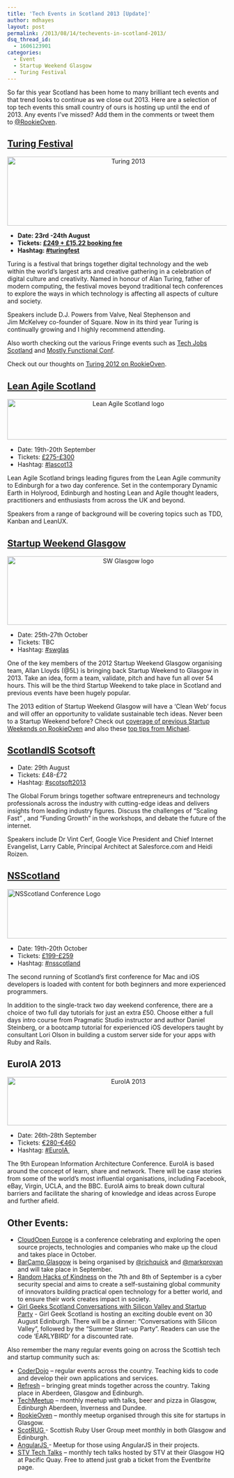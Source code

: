 ```yaml
---
title: 'Tech Events in Scotland 2013 [Update]'
author: mdhayes
layout: post
permalink: /2013/08/14/techevents-in-scotland-2013/
dsq_thread_id:
  - 1606123901
categories:
  - Event
  - Startup Weekend Glasgow
  - Turing Festival
---
```

So far this year Scotland has been home to many brilliant tech events and that trend looks to continue as we close out 2013. Here are a selection of top tech events this small country of ours is hosting up until the end of 2013. Any events I&#8217;ve missed? Add them in the comments or tweet them to [@RookieOven][1].

## [Turing Festival][2]

<p style="text-align: center;">
  <a href="http://turingfestival.com/"><img class="aligncenter size-full wp-image-12421" alt="Turing 2013" src="http://www.rookieoven.com/wp-content/uploads/2013/08/turing-fest-2013.png" width="540" height="158" /></a>
</p>

  * **Date: 23rd -24th August**
  * **Tickets: [£249 + £15.22 booking fee][3]**
  * **Hashtag: [#turingfest][4]**

Turing is a festival that brings together digital technology and the web within the world&#8217;s largest arts and creative gathering in a celebration of digital culture and creativity. Named in honour of Alan Turing, father of modern computing, the festival moves beyond traditional tech conferences to explore the ways in which technology is affecting all aspects of culture and society.

Speakers include D.J. Powers from Valve, Neal Stephenson and Jim McKelvey co-founder of Square. Now in its third year Turing is continually growing and I highly recommend attending.

Also worth checking out the various Fringe events such as [Tech Jobs Scotland][5] and [Mostly Functional Conf][6].

Check out our thoughts on [Turing 2012 on RookieOven][7].

## [Lean Agile Scotland][8]

<p style="text-align: center;">
  <a href="http://www.leanagilescotland.com/"><img class="aligncenter size-full wp-image-12441" title="Lean Agile Scotland" alt="Lean Agile Scotland logo" src="http://www.rookieoven.com/wp-content/uploads/2013/08/lean-agile-scotland.png" width="540" height="93" /></a>
</p>

  * Date: 19th-20th September
  * Tickets: [£275-£300][9]
  * Hashtag: [#lascot13][10]

Lean Agile Scotland brings leading figures from the Lean Agile community to Edinburgh for a two day conference. Set in the contemporary Dynamic Earth in Holyrood, Edinburgh and hosting Lean and Agile thought leaders, practitioners and enthusiasts from across the UK and beyond.

Speakers from a range of background will be covering topics such as TDD, Kanban and LeanUX.

## [Startup Weekend Glasgow][11]

<p style="text-align: center;">
  <a href="http://glasgow.startupweekend.org/"><img class="aligncenter size-full wp-image-12451" title="Startup Weekend Glasgow" alt="SW Glasgow logo" src="http://www.rookieoven.com/wp-content/uploads/2013/08/sw-glasgow.png" width="540" height="157" /></a>
</p>

  * Date: 25th-27th October
  * Tickets: TBC
  * Hashtag: [#swglas][12][  
    ][10]

One of the key members of the 2012 Startup Weekend Glasgow organising team, Allan Lloyds (@5L) is bringing back Startup Weekend to Glasgow in 2013. Take an idea, form a team, validate, pitch and have fun all over 54 hours. This will be the third Startup Weekend to take place in Scotland and previous events have been hugely popular.

The 2013 edition of Startup Weekend Glasgow will have a &#8216;Clean Web&#8217; focus and will offer an opportunity to validate sustainable tech ideas. Never been to a Startup Weekend before? Check out [coverage of previous Startup Weekends on RookieOven][13] and also these [top tips from Michael][14].

## [ScotlandIS Scotsoft][15]

  * Date: 29th August
  * Tickets: £48-£72
  * Hashtag: [#scotsoft2013][16]

The Global Forum brings together software entrepreneurs and technology professionals across the industry with cutting-edge ideas and delivers insights from leading industry figures. Discuss the challenges of &#8220;Scaling Fast&#8221; , and &#8220;Funding Growth&#8221; in the workshops, and debate the future of the internet.

Speakers include Dr Vint Cerf, Google Vice President and Chief Internet Evangelist, Larry Cable, Principal Architect at Salesforce.com and Heidi Roizen.

## [NSScotland][17]

[<img class="aligncenter size-full wp-image-12571" alt="NSScotland Conference Logo" src="http://www.rookieoven.com/wp-content/uploads/2013/08/nsscotland-logo.png" width="540" height="113" />][18]

  * Date: 19th-20th October
  * Tickets: [£199-£259][19]
  * Hashtag: [#nsscotland][20]

The second running of Scotland&#8217;s first conference for Mac and iOS developers is loaded with content for both beginners and more experienced programmers.

In addition to the single-track two day weekend conference, there are a choice of two full day tutorials for just an extra £50. Choose either a full days intro course from Pragmatic Studio instructor and author Daniel Steinberg, or a bootcamp tutorial for experienced iOS developers taught by consultant Lori Olson in building a custom server side for your apps with Ruby and Rails.

## EuroIA 2013

<p style="text-align: center;">
  <a href="http://www.euroia.org"><img class="aligncenter size-full wp-image-12601" alt="EuroIA 2013" src="http://www.rookieoven.com/wp-content/uploads/2013/08/euroia-event-20131.png" width="540" height="111" /></a>
</p>

  * Date: 26th-28th September
  * Tickets: [€280-€460][21]
  * Hashtag: [#EuroIA ][22]

The 9th European Information Architecture Conference. EuroIA is based around the concept of learn, share and network. There will be case stories from some of the world’s most influential organisations, including Facebook, eBay, Virgin, UCLA, and the BBC. EuroIA aims to break down cultural barriers and facilitate the sharing of knowledge and ideas across Europe and further afield.

## Other Events:

  * [CloudOpen Europe][23] is a conference celebrating and exploring the open source projects, technologies and companies who make up the cloud and takes place in October.
  * [BarCamp Glasgow][24] is being organised by [@richquick][25] and [@markprovan][26] and will take place in September.
  * [Random Hacks of Kindness][27] on the 7th and 8th of September is a cyber security special and aims to create a self-sustaining global community of innovators building practical open technology for a better world, and to ensure their work creates impact in society.
  * [Girl Geeks Scotland Conversations with Silicon Valley and Startup Party][28] - Girl Geek Scotland is hosting an exciting double event on 30 August Edinburgh. There will be a dinner: “Conversations with Silicon Valley”, followed by the “Summer Start-up Party”. Readers can use the code &#8216;EARLYBIRD&#8217; for a discounted rate.

Also remember the many regular events going on across the Scottish tech and startup community such as:

  * <span style="line-height: 13px;"><a title="Coder Dojo Scotland" href="http://coderdojo-scotland.eventbrite.co.uk/">CoderDojo</a> &#8211; regular events across the country. Teaching kids to code and develop their own applications and services.</span>
  * [Refresh][29] &#8211; bringing great minds together across the country. Taking place in Aberdeen, Glasgow and Edinburgh.
  * [TechMeetup][30] &#8211; monthly meetup with talks, beer and pizza in Glasgow, Edinburgh Aberdeen, Inverness and Dundee.
  * [RookieOven][31] &#8211; monthly meetup organised through this site for startups in Glasgow.
  * [ScotRUG ][32]- Scottish Ruby User Group meet monthly in both Glasgow and Edinburgh.
  * [AngularJS ][33]- Meetup for those using AngularJS in their projects.
  * [STV Tech Talks][34] &#8211; monthly tech talks hosted by STV at their Glasgow HQ at Pacific Quay. Free to attend just grab a ticket from the Eventbrite page.

 [1]: http://twitter.com/rookieoven "Rookieoven twitter"
 [2]: http://turingfestival.com/ "Turing Festival 2013"
 [3]: http://turingfestival.com/tickets/ "Turing Fest Tickets"
 [4]: https://twitter.com/search?q=%23turingfest "Turing Hashtag"
 [5]: http://bit.ly/14L9PVF "Tech Jobs Scotland 2013"
 [6]: http://bit.ly/1a4DNI0 "Mostly Functional Conf turing 2013"
 [7]: http://www.rookieoven.com/category/turing-festival/ "Turing 2012"
 [8]: http://www.leanagilescotland.com/ "Lean Agile Scotland"
 [9]: http://www.leanagilescotland.com/tickets "Lean Agile scotland 2013 tickets"
 [10]: https://twitter.com/search?q=%23lascot13 "Lean Agile Scotland 2013"
 [11]: http://glasgow.startupweekend.org/ "Startup Weekend Glasgow"
 [12]: https://twitter.com/search?q=%23swglas "SW Glasgow 2013"
 [13]: http://www.rookieoven.com/category/startup-weekend-glasgow/ "Startup Weekend Coverage"
 [14]: http://www.rookieoven.com/2012/11/15/5-tips-for-a-startup-weekend/#top "5 tips for Startup Weekend"
 [15]: http://www.scotlandis.com/scotsoft2013/global-forum-2013 "ScotlandIS Scotsoft"
 [16]: https://twitter.com/search?q=%23scotsoft2013 "SCotsoft 2013 hashtag"
 [17]: http://nsscotland.com/ "NSScotland"
 [18]: http://www.rookieoven.com/wp-content/uploads/2013/08/nsscotland-logo.png
 [19]: http://nsscotland.com/tickets.html "NSScotland"
 [20]: https://twitter.com/search?q=%23nsscotland "NSScotland Possible hashtag"
 [21]: https://www.asis.org/Conferences/EuroIA/euroiaregform-2013.html "EuroIA Tickets"
 [22]: https://twitter.com/search?q=%23euroia "Euroia Hashtag"
 [23]: http://events.linuxfoundation.org/events/cloudopen-europe "CloudOpen Europe"
 [24]: http://barcampglasgow.info/ "BarCamp Glasgow"
 [25]: https://twitter.com/richquick "Rich Quick"
 [26]: https://twitter.com/markprovan "Mark Provan"
 [27]: http://rhok-glasgow.eventbrite.co.uk/ "Random Hacks of Kindness Glasgow"
 [28]: http://girlgeekscotlandcwsv.eventbrite.co.uk/ "Girl Geeks Scotland Event"
 [29]: http://refreshglasgow.org "Refresh Glasgow"
 [30]: http://techmeetup.co.uk/ "TechMeetup"
 [31]: http://rookieoven.com/meetup "Meetup"
 [32]: http://scotrug.org/ "Scottish Ruby User Group Homepage"
 [33]: http://www.meetup.com/AngularJS-Edinburgh/ "AngularJS Meetup Edinburgh"
 [34]: http://stvtechtalks.eventbrite.co.uk/ "STV Tech Talks"